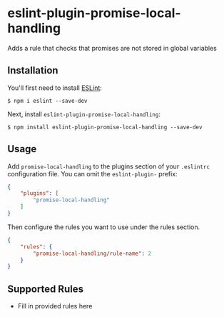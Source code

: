 # eslint-plugin-promise-local-handling

Adds a rule that checks that promises are not stored in global variables

## Installation

You'll first need to install [ESLint](http://eslint.org):

```
$ npm i eslint --save-dev
```

Next, install `eslint-plugin-promise-local-handling`:

```
$ npm install eslint-plugin-promise-local-handling --save-dev
```


## Usage

Add `promise-local-handling` to the plugins section of your `.eslintrc` configuration file. You can omit the `eslint-plugin-` prefix:

```json
{
    "plugins": [
        "promise-local-handling"
    ]
}
```


Then configure the rules you want to use under the rules section.

```json
{
    "rules": {
        "promise-local-handling/rule-name": 2
    }
}
```

## Supported Rules

* Fill in provided rules here





